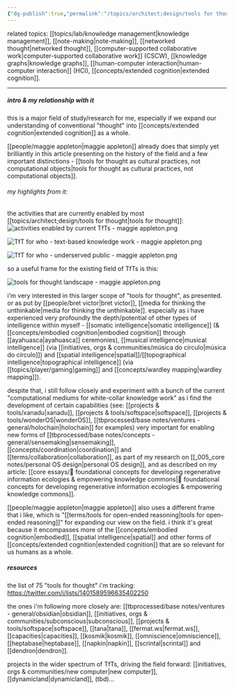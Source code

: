 ```yaml
---
{"dg-publish":true,"permalink":"/topics/architect;design/tools for thought/","tags":["knowledgemanagement","topic","toolsforthought","lab","🌿"],"created":"2022-12-06T12:07:03.218-03:00","updated":"2024-07-12T17:57:18.712-03:00"}
---
```


related topics: [[topics/lab/knowledge management\|knowledge management]], [[note-making\|note-making]], [[networked thought\|networked thought]], [[computer-supported collaborative work\|computer-supported collaborative work]] (CSCW), [[knowledge graphs\|knowledge graphs]], [[human-computer interaction\|human-computer interaction]] (HCI), [[concepts/extended cognition\|extended cognition]].

---
##### intro & my relationship with it

this is a major field of study/research for me, especially if we expand our understanding of conventional "thought" into [[concepts/extended cognition\|extended cognition]] as a whole.

[[people/maggie appleton\|maggie appleton]] already does that simply yet brilliantly in this article presenting on the history of the field and a few important distinctions - [[tools for thought as cultural practices, not computational objects\|tools for thought as cultural practices, not computational objects]].


<div class="transclusion internal-embed is-loaded"><div class="markdown-embed">



###### my highlights from it:


the activities that are currently enabled by most [[topics/architect;design/tools for thought\|tools for thought]]:
![activities enabled by current TfTs - maggie appleton.png](/img/user/images/excerpts%20&%20quotes/activities%20enabled%20by%20current%20TfTs%20-%20maggie%20appleton.png)

![TfT for who - text-based knowledge work - maggie appleton.png](/img/user/images/excerpts%20&%20quotes/TfT%20for%20who%20-%20text-based%20knowledge%20work%20-%20maggie%20appleton.png)

![TfT for who - underserved public - maggie appleton.png](/img/user/images/excerpts%20&%20quotes/TfT%20for%20who%20-%20underserved%20public%20-%20maggie%20appleton.png)

so a useful frame for the existing field of TfTs is this:

![tools for thought landscape - maggie appleton.png](/img/user/tools%20for%20thought%20landscape%20-%20maggie%20appleton.png)

</div></div>


i'm very interested in this larger scope of "tools for thought", as presented. or as put by [[people/bret victor\|bret victor]], [[media for thinking the unthinkable\|media for thinking the unthinkable]]. especially as i have experienced very profoundly the depth/potential of other types of intelligence within myself - [[somatic intelligence\|somatic intelligence]] (& [[concepts/embodied cognition\|embodied cognition]] through [[ayahuasca\|ayahuasca]] ceremonies), [[musical intelligence\|musical intelligence]] (via [[initiatives, orgs & communities/música do círculo\|música do círculo]]) and [[spatial intelligence\|spatial]]/[[topographical intelligence\|topographical intelligence]] (via [[topics/player/gaming\|gaming]] and [[concepts/wardley mapping\|wardley mapping]]).

despite that, i still follow closely and experiment with a bunch of the current "computational mediums for white-collar knowledge work" as i find the development of certain capabilities (see: [[projects & tools/xanadu\|xanadu]], [[projects & tools/softspace\|softspace]], [[projects & tools/wonderOS\|wonderOS]], [[tbprocessed/base notes/ventures - general/holochain\|holochain]] for examples) very important for enabling new forms of [[tbprocessed/base notes/concepts - general/sensemaking\|sensemaking]], [[concepts/coordination\|coordination]] and [[terms/collaboration\|collaboration]], as part of my research on [[_005_core notes/personal OS design\|personal OS design]], and as described on my article: [[core essays/💭 foundational concepts for developing regenerative information ecologies & empowering knowledge commons\|💭 foundational concepts for developing regenerative information ecologies & empowering knowledge commons]].

[[people/maggie appleton\|maggie appleton]] also uses a different frame that i like, which is "[[terms/tools for open-ended reasoning\|tools for open-ended reasoning]]" for expanding our view on the field. i think it's great because it encompasses more of the [[concepts/embodied cognition\|embodied]], [[spatial intelligence\|spatial]] and other forms of [[concepts/extended cognition\|extended cognition]] that are so relevant for us humans as a whole.

##### resources

the list of 75 "tools for thought" i'm tracking: https://twitter.com/i/lists/1401589596635402250

the ones i'm following more closely are: [[tbprocessed/base notes/ventures - general/obsidian\|obsidian]], [[initiatives, orgs & communities/subconscious\|subconscious]], [[projects & tools/softspace\|softspace]], [[tana\|tana]], [[fermat.ws\|fermat.ws]], [[capacities\|capacities]], [[kosmik\|kosmik]], [[omniscience\|omniscience]], [[heptabase\|heptabase]], [[napkin\|napkin]], [[scrintal\|scrintal]] and [[dendron\|dendron]].

projects in the wider spectrum of TfTs, driving the field forward:
[[initiatives, orgs & communities/new computer\|new computer]], [[dynamicland\|dynamicland]], (tbd)...